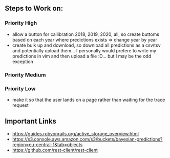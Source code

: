 ## Steps to Work on:
### Priority High
- allow a button for callibration 2018, 2019, 2020, all, so create buttoms based on each year where predictions exists => change year by year
- create bulk up and download, so download all predictions as a csv/tsv and potentially upload them... I personally would prefere to write my predictions in vim and then upload a file :D... but I may be the odd exception

### Priority Medium

### Priority Low
- make it so that the user lands on a page rather than waiting for the trace request



## Important Links

- https://guides.rubyonrails.org/active_storage_overview.html
- https://s3.console.aws.amazon.com/s3/buckets/bayesian-predictions?region=eu-central-1&tab=objects
- https://github.com/rest-client/rest-client